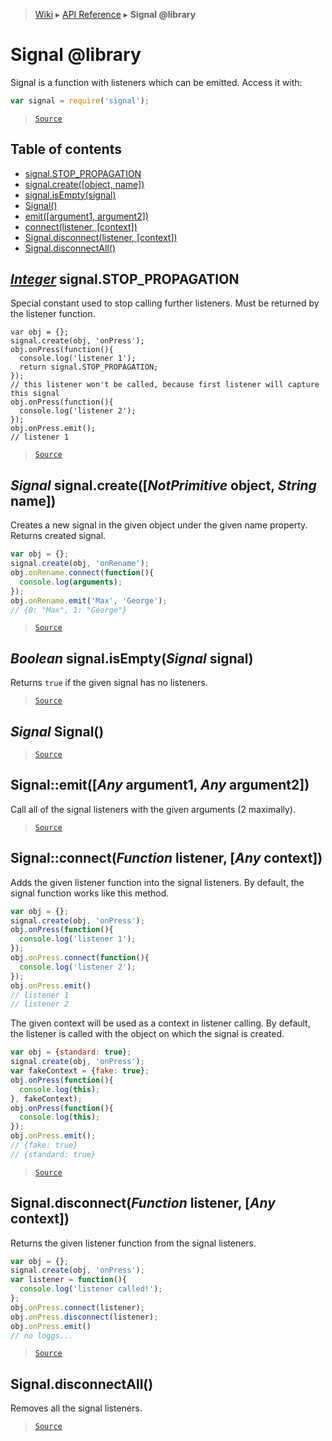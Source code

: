 > [Wiki](Home) ▸ [API Reference](API-Reference) ▸ **Signal @library**

Signal @library
===============

Signal is a function with listeners which can be emitted.
Access it with:
```javascript
var signal = require('signal');
```

> [`Source`](/Neft-io/neft/tree/master/src/signal/index.litcoffee#signal-library)

## Table of contents
  * [signal.STOP_PROPAGATION](#integer-signalstoppropagation)
  * [signal.create([object, name])](#signal-signalcreatenotprimitive-object-string-name)
  * [signal.isEmpty(signal)](#boolean-signalisemptysignal-signal)
  * [Signal()](#signal-signal)
  * [emit([argument1, argument2])](#signalemitany-argument1-any-argument2)
  * [connect(listener, [context])](#signalconnectfunction-listener-any-context)
  * [Signal.disconnect(listener, [context])](#signaldisconnectfunction-listener-any-context)
  * [Signal.disconnectAll()](#signaldisconnectall)

[*Integer*](/Neft-io/neft/wiki/Utils-API.md#boolean-isintegerany-value) signal.STOP_PROPAGATION
---------------------------------

Special constant used to stop calling further listeners.
Must be returned by the listener function.
```javascrpt
var obj = {};
signal.create(obj, 'onPress');
obj.onPress(function(){
  console.log('listener 1');
  return signal.STOP_PROPAGATION;
});
// this listener won't be called, because first listener will capture this signal
obj.onPress(function(){
  console.log('listener 2');
});
obj.onPress.emit();
// listener 1
```

> [`Source`](/Neft-io/neft/tree/master/src/signal/index.litcoffee#integer-signalstoppropagation)

*Signal* signal.create([*NotPrimitive* object, *String* name])
--------------------------------------------------------------

Creates a new signal in the given object under the given name property.
Returns created signal.
```javascript
var obj = {};
signal.create(obj, 'onRename');
obj.onRename.connect(function(){
  console.log(arguments);
});
obj.onRename.emit('Max', 'George');
// {0: "Max", 1: "George"}
```

> [`Source`](/Neft-io/neft/tree/master/src/signal/index.litcoffee#signal-signalcreatenotprimitive-object-string-name)

*Boolean* signal.isEmpty(*Signal* signal)
-----------------------------------------

Returns `true` if the given signal has no listeners.

> [`Source`](/Neft-io/neft/tree/master/src/signal/index.litcoffee#boolean-signalisemptysignal-signal)

*Signal* Signal()
-----------------

> [`Source`](/Neft-io/neft/tree/master/src/signal/index.litcoffee#signal-signal)

Signal::emit([*Any* argument1, *Any* argument2])
------------------------------------------------

Call all of the signal listeners with the given arguments (2 maximally).

> [`Source`](/Neft-io/neft/tree/master/src/signal/index.litcoffee#signalemitany-argument1-any-argument2)

Signal::connect(*Function* listener, [*Any* context])
-----------------------------------------------------

Adds the given listener function into the signal listeners.
By default, the signal function works like this method.
```javascript
var obj = {};
signal.create(obj, 'onPress');
obj.onPress(function(){
  console.log('listener 1');
});
obj.onPress.connect(function(){
  console.log('listener 2');
});
obj.onPress.emit()
// listener 1
// listener 2
```
The given context will be used as a context in listener calling.
By default, the listener is called with the object on which the signal is created.
```javascript
var obj = {standard: true};
signal.create(obj, 'onPress');
var fakeContext = {fake: true};
obj.onPress(function(){
  console.log(this);
}, fakeContext);
obj.onPress(function(){
  console.log(this);
});
obj.onPress.emit();
// {fake: true}
// {standard: true}
```

> [`Source`](/Neft-io/neft/tree/master/src/signal/index.litcoffee#signalconnectfunction-listener-any-context)

Signal.disconnect(*Function* listener, [*Any* context])
-------------------------------------------------------

Returns the given listener function from the signal listeners.
```javascript
var obj = {};
signal.create(obj, 'onPress');
var listener = function(){
  console.log('listener called!');
};
obj.onPress.connect(listener);
obj.onPress.disconnect(listener);
obj.onPress.emit()
// no loggs...
```

> [`Source`](/Neft-io/neft/tree/master/src/signal/index.litcoffee#signaldisconnectfunction-listener-any-context)

Signal.disconnectAll()
----------------------

Removes all the signal listeners.

> [`Source`](/Neft-io/neft/tree/master/src/signal/index.litcoffee#signaldisconnectall)

